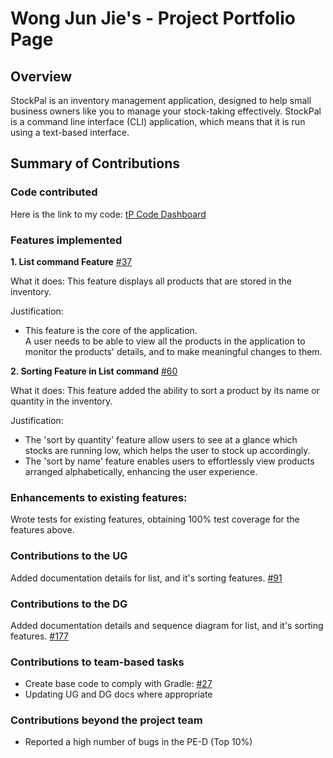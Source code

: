 <!--- @@author wjunjie01 --->
# Wong Jun Jie's - Project Portfolio Page

## Overview
StockPal is an inventory management application, designed to help small business owners like you to manage your stock-taking effectively.
StockPal is a command line interface (CLI) application, which means that it is run using a text-based interface.

## Summary of Contributions

### Code contributed
Here is the link to my code:
[tP Code Dashboard](https://nus-cs2113-ay2324s2.github.io/tp-dashboard/?search=wjunjie01&breakdown=true&sort=groupTitle%20dsc&sortWithin=title&since=2024-02-23&timeframe=commit&mergegroup=&groupSelect=groupByRepos&checkedFileTypes=docs~functional-code~test-code~other&tabOpen=true&tabType=authorship&tabAuthor=EdmundTangg&tabRepo=AY2324S2-CS2113T-T09-3%2Ftp%5Bmaster%5D&authorshipIsMergeGroup=false&authorshipFileTypes=docs~functional-code~test-code&authorshipIsBinaryFileTypeChecked=false&authorshipIsIgnoredFilesChecked=false)
<br/>

### Features implemented
**1. List command Feature**
[#37](https://github.com/AY2324S2-CS2113T-T09-3/tp/pull/37)

What it does:
This feature displays all products that are stored in the inventory.

Justification:
- This feature is the core of the application. <br>
A user needs to be able to view all the products in the application to monitor the products' details, 
and to make meaningful changes to them.

**2. Sorting Feature in List command**
[#60](https://github.com/AY2324S2-CS2113T-T09-3/tp/pull/60)

What it does:
This feature added the ability to sort a product by its name or quantity in the inventory.

Justification:

- The 'sort by quantity' feature allow users to see at a glance which stocks are running low, 
which helps the user to stock up accordingly.
- The 'sort by name' feature enables users to effortlessly view products arranged alphabetically,
enhancing the user experience. 


### Enhancements to existing features:
Wrote tests for existing features, obtaining 100% test coverage for the features above.

### Contributions to the UG
Added documentation details for list, and it's sorting features.
[#91](https://github.com/AY2324S2-CS2113T-T09-3/tp/pull/91)

### Contributions to the DG
Added documentation details and sequence diagram for list, and it's sorting features.
[#177](https://github.com/AY2324S2-CS2113T-T09-3/tp/pull/177) 

### Contributions to team-based tasks
- Create base code to comply with Gradle: [#27](https://github.com/AY2324S2-CS2113T-T09-3/tp/pull/27)
- Updating UG and DG docs where appropriate

### Contributions beyond the project team
- Reported a high number of bugs in the PE-D (Top 10%)
